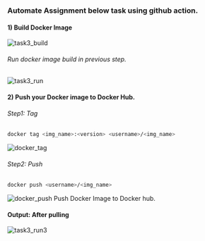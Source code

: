 ### Automate Assignment below task using github action.

#### 1) Build Docker Image
![task3_build](https://user-images.githubusercontent.com/97040413/195937762-61b47df4-98e2-437b-b81b-3a085b16908b.png)



###### Run docker image build in previous step.
![task3_run](https://user-images.githubusercontent.com/97040413/195937794-8a64783d-c563-4e72-8272-636d2e77004b.png)


#### 2) Push your Docker image to Docker Hub.
###### Step1: Tag
```bash
docker tag <img_name>:<version> <username>/<img_name>
```
![docker_tag](https://user-images.githubusercontent.com/97040413/195938360-94818a08-8661-4be1-b70c-05d467a61216.png)

###### Step2: Push
```bash
docker push <username>/<img_name>
```
![docker_push](https://user-images.githubusercontent.com/97040413/195938558-ac503323-2502-4834-802a-8dac39b92982.png)
Push Docker Image to Docker hub.



#### Output: After pulling
![task3_run3](https://user-images.githubusercontent.com/97040413/195937934-1adcef45-ef36-4443-8a35-00c594a452cf.png)